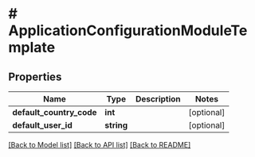 # # ApplicationConfigurationModuleTemplate

## Properties

Name | Type | Description | Notes
------------ | ------------- | ------------- | -------------
**default_country_code** | **int** |  | [optional]
**default_user_id** | **string** |  | [optional]

[[Back to Model list]](../../README.md#models) [[Back to API list]](../../README.md#endpoints) [[Back to README]](../../README.md)

